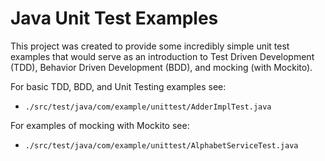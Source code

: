 # Java Unit Test Examples

This project was created to provide some incredibly simple unit test examples that would serve as an introduction
to Test Driven Development (TDD), Behavior Driven Development (BDD), and mocking (with Mockito).

For basic TDD, BDD, and Unit Testing examples see:
* `./src/test/java/com/example/unittest/AdderImplTest.java`

For examples of mocking with Mockito see:
* `./src/test/java/com/example/unittest/AlphabetServiceTest.java`